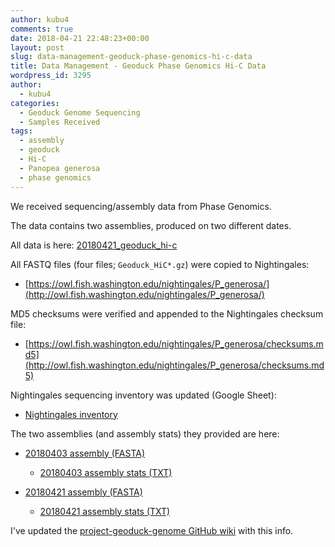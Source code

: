 ```yaml
---
author: kubu4
comments: true
date: 2018-04-21 22:48:23+00:00
layout: post
slug: data-management-geoduck-phase-genomics-hi-c-data
title: Data Management - Geoduck Phase Genomics Hi-C Data
wordpress_id: 3295
author:
  - kubu4
categories:
  - Geoduck Genome Sequencing
  - Samples Received
tags:
  - assembly
  - geoduck
  - Hi-C
  - Panopea generosa
  - phase genomics
---
```


We received sequencing/assembly data from Phase Genomics.

The data contains two assemblies, produced on two different dates.

All data is here: [20180421_geoduck_hi-c](https://owl.fish.washington.edu/Athaliana/20180421_geoduck_hi-c/)

All FASTQ files (four files; `Geoduck_HiC*.gz`) were copied to Nightingales:





  * [https://owl.fish.washington.edu/nightingales/P_generosa/](http://owl.fish.washington.edu/nightingales/P_generosa/)



MD5 checksums were verified and appended to the Nightingales checksum file:



  * [https://owl.fish.washington.edu/nightingales/P_generosa/checksums.md5](http://owl.fish.washington.edu/nightingales/P_generosa/checksums.md5)



Nightingales sequencing inventory was updated (Google Sheet):



  * [Nightingales inventory](https://docs.google.com/spreadsheets/d/1_XqIOPVHSBVGscnjzDSWUeRL7HUHXfaHxVzec-I-8Xk/edit?usp=sharing)



The two assemblies (and assembly stats) they provided are here:



  * [20180403 assembly (FASTA)](https://owl.fish.washington.edu/Athaliana/20180421_geoduck_hi-c/Results/geoduck_roberts%20results%202018-04-03%2011%ef%80%a205%ef%80%a241.596285/PGA_assembly.fasta)



    * [20180403 assembly stats (TXT)](https://owl.fish.washington.edu/Athaliana/20180421_geoduck_hi-c/Results/geoduck_roberts%20results%202018-04-03%2011%ef%80%a205%ef%80%a241.596285/REPORT.txt)




  * [20180421 assembly (FASTA)](https://owl.fish.washington.edu/Athaliana/20180421_geoduck_hi-c/Results/geoduck_roberts%20results%202018-04-21%2018%ef%80%a209%ef%80%a204.514704/PGA_assembly.fasta)



    * [20180421 assembly stats (TXT)](https://owl.fish.washington.edu/Athaliana/20180421_geoduck_hi-c/Results/geoduck_roberts%20results%202018-04-21%2018%ef%80%a209%ef%80%a204.514704/REPORT.txt)





I've updated the [project-geoduck-genome GitHub wiki](https://github.com/RobertsLab/project-geoduck-genome/wiki/Assemblies) with this info.
